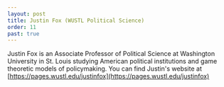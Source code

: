 ```yaml
---
layout: post
title: Justin Fox (WUSTL Political Science)
order: 11
past: true
---
```



Justin Fox is an Associate Professor of Political Science at Washington University in St. Louis studying American political institutions and game theoretic models of policymaking.
You can find Justin's website at [https://pages.wustl.edu/justinfox](https://pages.wustl.edu/justinfox)

